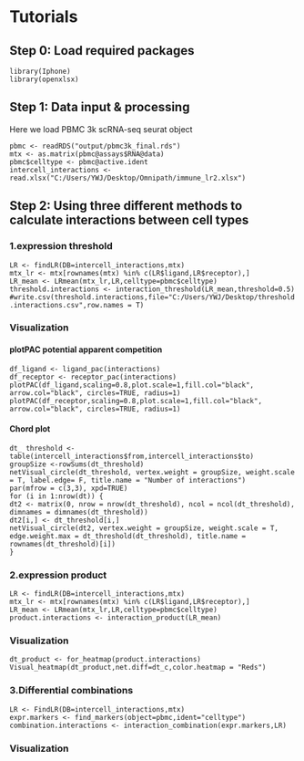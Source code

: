 # Tutorials

## Step 0: Load required packages

`library(Iphone)`   
`library(openxlsx)`

## Step 1: Data input & processing 

Here we load PBMC 3k scRNA-seq seurat object

`pbmc <- readRDS("output/pbmc3k_final.rds")`    
`mtx <- as.matrix(pbmc@assays$RNA@data)`          
`pbmc$celltype <- pbmc@active.ident`                    
`intercell_interactions <- read.xlsx("C:/Users/YWJ/Desktop/Omnipath/immune_lr2.xlsx")`

## Step 2: Using three different methods to calculate interactions between cell types

### 1.expression threshold
`LR <- findLR(DB=intercell_interactions,mtx)`            
`mtx_lr <- mtx[rownames(mtx) %in% c(LR$ligand,LR$receptor),]`            
`LR_mean <- LRmean(mtx_lr,LR,celltype=pbmc$celltype)`                 
`threshold.interactions <- interaction_threshold(LR_mean,threshold=0.5)`            
`#write.csv(threshold.interactions,file="C:/Users/YWJ/Desktop/threshold.interactions.csv",row.names = T)`            

### Visualization     
#### plotPAC potential apparent competition
`df_ligand <- ligand_pac(interactions)`        
`df_receptor <- receptor_pac(interactions)`            
`plotPAC(df_ligand,scaling=0.8,plot.scale=1,fill.col="black", arrow.col="black", circles=TRUE, radius=1)`            
`plotPAC(df_receptor,scaling=0.8,plot.scale=1,fill.col="black", arrow.col="black", circles=TRUE, radius=1)`           
#### Chord plot
`dt_ threshold <- table(intercell_interactions$from,intercell_interactions$to)`            
`groupSize <-rowSums(dt_threshold)`         
`netVisual_circle(dt_threshold, vertex.weight = groupSize, weight.scale = T, label.edge= F, title.name = "Number of interactions")`             
`par(mfrow = c(3,3), xpd=TRUE)`    
`for (i in 1:nrow(dt)) {`       
  `dt2 <- matrix(0, nrow = nrow(dt_threshold), ncol = ncol(dt_threshold), dimnames = dimnames(dt_threshold))`           
  `dt2[i,] <- dt_threshold[i,]`          
  `netVisual_circle(dt2, vertex.weight = groupSize, weight.scale = T, edge.weight.max = dt_threshold(dt_threshold), title.name = rownames(dt_threshold)[i])`          
`}`         

### 2.expression product
`LR <- findLR(DB=intercell_interactions,mtx)`            
`mtx_lr <- mtx[rownames(mtx) %in% c(LR$ligand,LR$receptor),]`            
`LR_mean <- LRmean(mtx_lr,LR,celltype=pbmc$celltype)`                 
`product.interactions <- interaction_product(LR_mean)`     

### Visualization      
`dt_product <- for_heatmap(product.interactions)`        
`Visual_heatmap(dt_product,net.diff=dt_c,color.heatmap = "Reds")`        

### 3.Differential combinations
`LR <- FindLR(DB=intercell_interactions,mtx)`         
`expr.markers <- find_markers(object=pbmc,ident="celltype")`    
`combination.interactions <- interaction_combination(expr.markers,LR)`       

### Visualization     






































